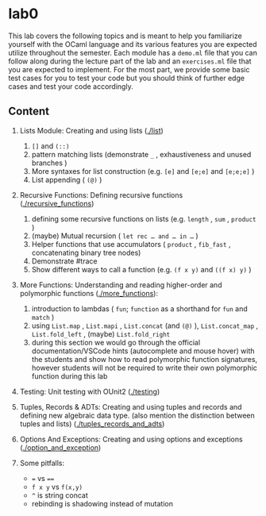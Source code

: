 # lab0

This lab covers the following topics and is meant to help you familiarize yourself with the OCaml language and its various features you are expected utilize throughout the semester. Each module has a `demo.ml` file that you can follow along during the lecture part of the lab and an `exercises.ml` file that you are expected to implement. For the most part, we provide some basic test cases for you to test your code but you should think of further edge cases and test your code accordingly.

## Content

1. Lists Module: Creating and using lists ([./list](./list))
   1. `[]` and `(::)`
   2. pattern matching lists (demonstrate `_` , exhaustiveness and unused branches ) 
   3. More syntaxes for list construction (e.g. `[e]` and `[e;e]` and `[e;e;e]` )
   4. List appending ( `(@)` )

2. Recursive Functions: Defining recursive functions ([./recursive_functions](./recursive_functions))

   1. defining some recursive functions on lists (e.g. `length` , `sum` , `product` ) 
   2. (maybe) Mutual recursion ( `let rec … and … in …` )
   3. Helper functions that use accumulators ( `product` , `fib_fast` , concatenating binary tree nodes)
   4. Demonstrate #trace
   5. Show different ways to call a function (e.g. `(f x y)` and `((f x) y)` )

3. More Functions: Understanding and reading higher-order and polymorphic functions ([./more_functions](./more_functions)):

   1. introduction to lambdas ( `fun`; `function` as a shorthand for `fun` and `match` ) 
   2. using `List.map` , `List.mapi` , `List.concat` (and `(@)` ), `List.concat_map` , `List.fold_left` , (maybe) `List.fold_right`
   3. during this section we would go through the official documentation/VSCode hints (autocomplete and mouse hover) with the students and show how to read polymorphic function signatures, however students will not be required to write their own polymorphic function during this lab 

4. Testing: Unit testing with OUnit2 ([./testing](./testing))
5. Tuples, Records & ADTs: Creating and using tuples and records and defining new algebraic data type. (also mention the distinction between tuples and lists) ([./tuples_records_and_adts](./tuples_records_and_adts))
7. Options And Exceptions: Creating and using options and exceptions ([./option_and_exception](./option_and_exception))
8. Some pitfalls:
    - `=` vs `==`
    - `f x y` vs `f(x,y)`
    - `^` is string concat
    - rebinding is shadowing instead of mutation
